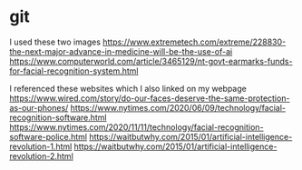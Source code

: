 # git
I used these two images
https://www.extremetech.com/extreme/228830-the-next-major-advance-in-medicine-will-be-the-use-of-ai
https://www.computerworld.com/article/3465129/nt-govt-earmarks-funds-for-facial-recognition-system.html


I referenced these websites which I also linked on my webpage
https://www.wired.com/story/do-our-faces-deserve-the-same-protection-as-our-phones/
https://www.nytimes.com/2020/06/09/technology/facial-recognition-software.html
https://www.nytimes.com/2020/11/11/technology/facial-recognition-software-police.html
https://waitbutwhy.com/2015/01/artificial-intelligence-revolution-1.html
https://waitbutwhy.com/2015/01/artificial-intelligence-revolution-2.html
